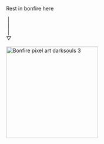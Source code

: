 Rest in bonfire here

<p>&nbsp;|<br>&nbsp;|<br>&nbsp;|<br>▽</p>

<img src="https://c.tenor.com/drxH1lO9cfEAAAAj/dark-souls-bonfire.gif" alt="Bonfire pixel art darksouls 3" width="250px">
